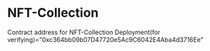 # NFT-Collection
Contract address for NFT-Collection Deployment(for verifying)="0xc364bb09b07D47720e5Ac9C6042E4Aba4d3716Ee"
